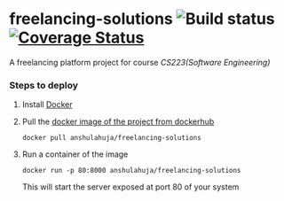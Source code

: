 # freelancing-solutions  ![Build status](https://travis-ci.com/anshulahuja98/freelancing-solutions.svg?token=sxKTXczsK8R6uvz4sAHy&branch=master) [![Coverage Status](https://coveralls.io/repos/github/anshulahuja98/freelancing-solutions/badge.svg?branch=master)](https://coveralls.io/github/anshulahuja98/freelancing-solutions?branch=master)
A freelancing platform project for course *CS223(Software Engineering)*

### Steps to deploy
1. Install [Docker](https://docs.docker.com/install/)
1. Pull the [docker image of the project from dockerhub](https://cloud.docker.com/repository/docker/anshulahuja/freelancing-solutions) 

    ```
    docker pull anshulahuja/freelancing-solutions
    ```
1. Run a container of the image 
    ```
    docker run -p 80:8000 anshulahuja/freelancing-solutions
    ```
   This will start the server exposed at port 80 of your system

